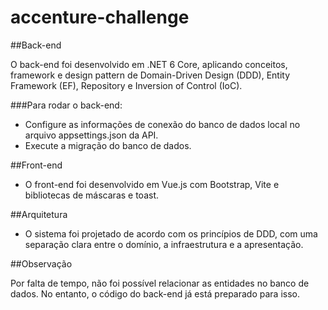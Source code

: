 # accenture-challenge

##Back-end

O back-end foi desenvolvido em .NET 6 Core, aplicando conceitos, framework e design pattern de Domain-Driven Design (DDD), Entity Framework (EF), Repository e Inversion of Control (IoC).

###Para rodar o back-end:

- Configure as informações de conexão do banco de dados local no arquivo appsettings.json da API.
- Execute a migração do banco de dados.
  
##Front-end

- O front-end foi desenvolvido em Vue.js com Bootstrap, Vite e bibliotecas de máscaras e toast.

##Arquitetura

- O sistema foi projetado de acordo com os princípios de DDD, com uma separação clara entre o domínio, a infraestrutura e a apresentação.

##Observação

Por falta de tempo, não foi possível relacionar as entidades no banco de dados. No entanto, o código do back-end já está preparado para isso.
